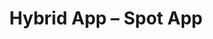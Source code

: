---
title: "Hybrid App &ndash; Spot App"
slug : spot-app
description: ""
type: intern
members:
    - name : Maxim Van Hove
      major: Multimediaproductie
      minor: New Media Development
      academic-year: 3de jaar
thumbnail:
    url: thumb_800x400.png
    alt: ""
    height: 1
    width: 2
    text-color: "77bda2"
    background-color: "77bda2"
media:
    - url : detail1_VanHoveMaxim.png
      type: image
    - url : detail2_VanHoveMaxim.png
      type: image
    - url : detail3_VanHoveMaxim.png
      type: image
created: 20/01/2017
order: 12
---